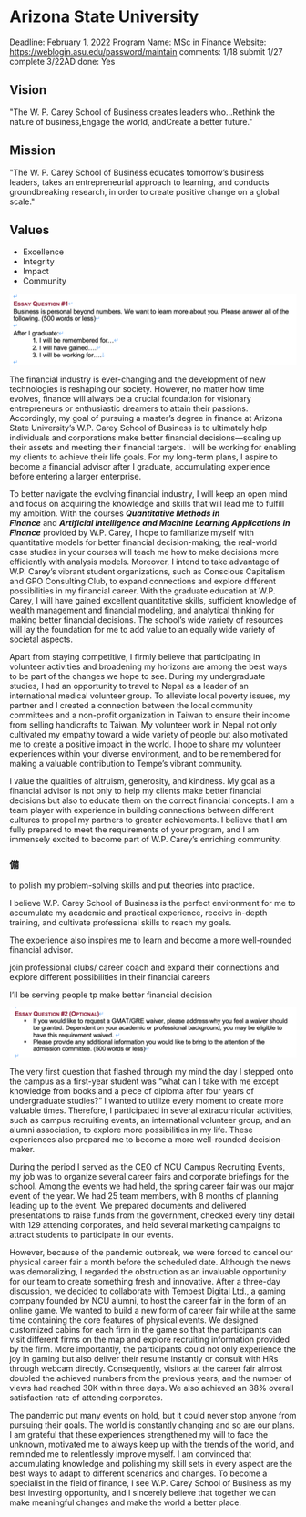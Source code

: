 # Arizona State University

Deadline: February 1, 2022
Program Name: MSc in Finance
Website: https://weblogin.asu.edu/password/maintain
comments: 1/18 submit
1/27 complete 
3/22AD
done: Yes

## **Vision**

"The W. P. Carey School of Business creates leaders who...Rethink the nature of business,Engage the world, andCreate a better future."

## **Mission**

"The W. P. Carey School of Business educates tomorrow’s business leaders, takes an entrepreneurial approach to learning, and conducts groundbreaking research, in order to create positive change on a global scale."

## **Values**

- Excellence
- Integrity
- Impact
- Community

![Screen Shot 2022-01-10 at 12.11.40 PM.png](Arizona%20State%20University%203bef4490d5a14a2ab0f7c5f250c56a35/Screen_Shot_2022-01-10_at_12.11.40_PM.png)

The financial industry is ever-changing and the development of new technologies is reshaping our society. However, no matter how time evolves, finance will always be a crucial foundation for visionary entrepreneurs or enthusiastic dreamers to attain their passions. Accordingly, my goal of pursuing a master’s degree in finance at Arizona State University’s W.P. Carey School of Business is to ultimately help individuals and corporations make better financial decisions—scaling up their assets and meeting their financial targets. I will be working for enabling my clients to achieve their life goals. For my long-term plans, I aspire to become a financial advisor after I graduate, accumulating experience before entering a larger enterprise.

To better navigate the evolving financial industry, I will keep an open mind and focus on acquiring the knowledge and skills that will lead me to fulfill my ambition. With the courses ***Quantitative Methods in Finance*** and ***Artificial Intelligence and Machine Learning Applications in Finance*** provided by W.P. Carey, I hope to familiarize myself with quantitative models for better financial decision-making; the real-world case studies in your courses will teach me how to make decisions more efficiently with analysis models. Moreover, I intend to take advantage of W.P. Carey’s vibrant student organizations, such as Conscious Capitalism and GPO Consulting Club, to expand connections and explore different possibilities in my financial career. With the graduate education at W.P. Carey, I will have gained excellent quantitative skills, sufficient knowledge of wealth management and financial modeling, and analytical thinking for making better financial decisions. The school’s wide variety of resources will lay the foundation for me to add value to an equally wide variety of societal aspects.

Apart from staying competitive, I firmly believe that participating in volunteer activities and broadening my horizons are among the best ways to be part of the changes we hope to see. During my undergraduate studies, I had an opportunity to travel to Nepal as a leader of an international medical volunteer group. To alleviate local poverty issues, my partner and I created a connection between the local community committees and a non-profit organization in Taiwan to ensure their income from selling handicrafts to Taiwan. My volunteer work in Nepal not only cultivated my empathy toward a wide variety of people but also motivated me to create a positive impact in the world. I hope to share my volunteer experiences within your diverse environment, and to be remembered for making a valuable contribution to Tempe’s vibrant community.

I value the qualities of altruism, generosity, and kindness. My goal as a financial advisor is not only to help my clients make better financial decisions but also to educate them on the correct financial concepts. I am a team player with experience in building connections between different cultures to propel my partners to greater achievements. I believe that I am fully prepared to meet the requirements of your program, and I am immensely excited to become part of W.P. Carey’s enriching community.

### 備

to polish my problem-solving skills and put theories into practice. 

I believe W.P. Carey School of Business is the perfect environment for me to accumulate my academic and practical experience, receive in-depth training, and cultivate professional skills to reach my goals. 

The experience also inspires me to learn and become a more well-rounded financial advisor.

join professional clubs/ career coach and expand their connections and explore different possibilities in their financial careers

I’ll be serving people tp make better financial decision 

![Screen Shot 2022-01-10 at 12.12.00 PM.png](Arizona%20State%20University%203bef4490d5a14a2ab0f7c5f250c56a35/Screen_Shot_2022-01-10_at_12.12.00_PM.png)

The very first question that flashed through my mind the day I stepped onto the campus as a first-year student was “what can I take with me except knowledge from books and a piece of diploma after four years of undergraduate studies?” I wanted to utilize every moment to create more valuable times. Therefore, I participated in several extracurricular activities, such as campus recruiting events, an international volunteer group, and an alumni association, to explore more possibilities in my life. These experiences also prepared me to become a more well-rounded decision-maker.

During the period I served as the CEO of NCU Campus Recruiting Events, my job was to organize several career fairs and corporate briefings for the school. Among the events we had held, the spring career fair was our major event of the year. We had 25 team members, with 8 months of planning leading up to the event. We prepared documents and delivered presentations to raise funds from the government, checked every tiny detail with 129 attending corporates, and held several marketing campaigns to attract students to participate in our events.

However, because of the pandemic outbreak, we were forced to cancel our physical career fair a month before the scheduled date. Although the news was demoralizing, I regarded the obstruction as an invaluable opportunity for our team to create something fresh and innovative. After a three-day discussion, we decided to collaborate with Tempest Digital Ltd., a gaming company founded by NCU alumni, to host the career fair in the form of an online game. We wanted to build a new form of career fair while at the same time containing the core features of physical events. We designed customized cabins for each firm in the game so that the participants can visit different firms on the map and explore recruiting information provided by the firm. More importantly, the participants could not only experience the joy in gaming but also deliver their resume instantly or consult with HRs through webcam directly. Consequently, visitors at the career fair almost doubled the achieved numbers from the previous years, and the number of views had reached 30K within three days. We also achieved an 88% overall satisfaction rate of attending corporates.

The pandemic put many events on hold, but it could never stop anyone from pursuing their goals. The world is constantly changing and so are our plans. I am grateful that these experiences strengthened my will to face the unknown, motivated me to always keep up with the trends of the world, and reminded me to relentlessly improve myself. I am convinced that accumulating knowledge and polishing my skill sets in every aspect are the best ways to adapt to different scenarios and changes. To become a specialist in the field of finance, I see W.P. Carey School of Business as my best investing opportunity, and I sincerely believe that together we can make meaningful changes and make the world a better place.